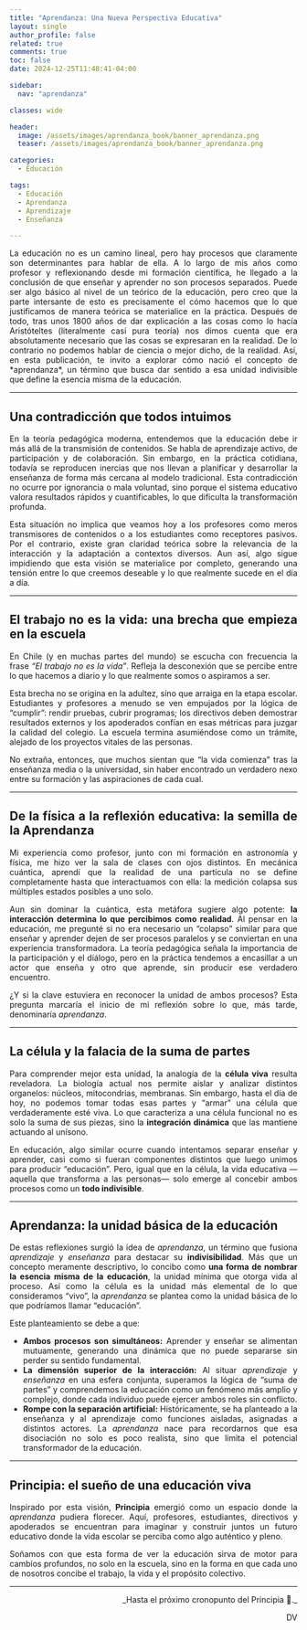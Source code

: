 ```yaml
---
title: "Aprendanza: Una Nueva Perspectiva Educativa"
layout: single
author_profile: false
related: true
comments: true
toc: false
date: 2024-12-25T11:48:41-04:00

sidebar:
  nav: "aprendanza"

classes: wide

header:
  image: /assets/images/aprendanza_book/banner_aprendanza.png
  teaser: /assets/images/aprendanza_book/banner_aprendanza.png

categories:
  - Educación

tags:
  - Educación
  - Aprendanza
  - Aprendizaje
  - Enseñanza

---
```


<div align="justify" markdown="1">
La educación no es un camino lineal, pero hay procesos que claramente son determinantes para hablar de ella. A lo largo de mis años como profesor y reflexionando desde mi formación científica, he llegado a la conclusión de que enseñar y aprender no son procesos separados. Puede ser algo básico al nivel de un teórico de la educación, pero creo que la parte intersante de esto es precisamente el cómo hacemos que lo que justificamos de manera teórica se materialice en la práctica. Después de todo, tras unos 1800 años de dar explicación a las cosas como lo hacía Aristóteltes (literalmente casi pura teoría) nos dimos cuenta que era absolutamente necesario que las cosas se expresaran en la realidad. De lo contrario no podemos hablar de ciencia o mejor dicho, de la realidad. Así, en esta publicación, te invito a explorar cómo nació el concepto de *aprendanza*, un término que busca dar sentido a esa unidad indivisible que define la esencia misma de la educación.

---

## Una contradicción que todos intuimos
En la teoría pedagógica moderna, entendemos que la educación debe ir más allá de la transmisión de contenidos. Se habla de aprendizaje activo, de participación y de colaboración. Sin embargo, en la práctica cotidiana, todavía se reproducen inercias que nos llevan a planificar y desarrollar la enseñanza de forma más cercana al modelo tradicional. Esta contradicción no ocurre por ignorancia o mala voluntad, sino porque el sistema educativo valora resultados rápidos y cuantificables, lo que dificulta la transformación profunda.

Esta situación no implica que veamos hoy a los profesores como meros transmisores de contenidos o a los estudiantes como receptores pasivos. Por el contrario, existe gran claridad teórica sobre la relevancia de la interacción y la adaptación a contextos diversos. Aun así, algo sigue impidiendo que esta visión se materialice por completo, generando una tensión entre lo que creemos deseable y lo que realmente sucede en el día a día.

---

## El trabajo no es la vida: una brecha que empieza en la escuela
En Chile (y en muchas partes del mundo) se escucha con frecuencia la frase *“El trabajo no es la vida”*. Refleja la desconexión que se percibe entre lo que hacemos a diario y lo que realmente somos o aspiramos a ser.

Esta brecha no se origina en la adultez, sino que arraiga en la etapa escolar. Estudiantes y profesores a menudo se ven empujados por la lógica de “cumplir”: rendir pruebas, cubrir programas; los directivos deben demostrar resultados externos y los apoderados confían en esas métricas para juzgar la calidad del colegio. La escuela termina asumiéndose como un trámite, alejado de los proyectos vitales de las personas.

No extraña, entonces, que muchos sientan que “la vida comienza” tras la enseñanza media o la universidad, sin haber encontrado un verdadero nexo entre su formación y las aspiraciones de cada cual.

---

## De la física a la reflexión educativa: la semilla de la Aprendanza
Mi experiencia como profesor, junto con mi formación en astronomía y física, me hizo ver la sala de clases con ojos distintos. En mecánica cuántica, aprendí que la realidad de una partícula no se define completamente hasta que interactuamos con ella: la medición colapsa sus múltiples estados posibles a uno solo.

Aun sin dominar la cuántica, esta metáfora sugiere algo potente: **la interacción determina lo que percibimos como realidad**. Al pensar en la educación, me pregunté si no era necesario un “colapso” similar para que enseñar y aprender dejen de ser procesos paralelos y se conviertan en una experiencia transformadora. La teoría pedagógica señala la importancia de la participación y el diálogo, pero en la práctica tendemos a encasillar a un actor que enseña y otro que aprende, sin producir ese verdadero encuentro.

¿Y si la clave estuviera en reconocer la unidad de ambos procesos? Esta pregunta marcaría el inicio de mi reflexión sobre lo que, más tarde, denominaría *aprendanza*.

---

## La célula y la falacia de la suma de partes
Para comprender mejor esta unidad, la analogía de la **célula viva** resulta reveladora. La biología actual nos permite aislar y analizar distintos organelos: núcleos, mitocondrias, membranas. Sin embargo, hasta el día de hoy, no podemos tomar todas esas partes y “armar” una célula que verdaderamente esté viva. Lo que caracteriza a una célula funcional no es solo la suma de sus piezas, sino la **integración dinámica** que las mantiene actuando al unísono.

En educación, algo similar ocurre cuando intentamos separar enseñar y aprender, casi como si fueran componentes distintos que luego unimos para producir “educación”. Pero, igual que en la célula, la vida educativa —aquella que transforma a las personas— solo emerge al concebir ambos procesos como un **todo indivisible**.

---

## Aprendanza: la unidad básica de la educación
De estas reflexiones surgió la idea de *aprendanza*, un término que fusiona *aprendizaje* y *enseñanza* para destacar su **indivisibilidad**. Más que un concepto meramente descriptivo, lo concibo como **una forma de nombrar la esencia misma de la educación**, la unidad mínima que otorga vida al proceso. Así como la célula es la unidad más elemental de lo que consideramos “vivo”, la *aprendanza* se plantea como la unidad básica de lo que podríamos llamar “educación”.

Este planteamiento se debe a que:
- **Ambos procesos son simultáneos:** Aprender y enseñar se alimentan mutuamente, generando una dinámica que no puede separarse sin perder su sentido fundamental.
- **La dimensión superior de la interacción:** Al situar *aprendizaje* y *enseñanza* en una esfera conjunta, superamos la lógica de “suma de partes” y comprendemos la educación como un fenómeno más amplio y complejo, donde cada individuo puede ejercer ambos roles sin conflicto.
- **Rompe con la separación artificial:** Históricamente, se ha planteado a la enseñanza y al aprendizaje como funciones aisladas, asignadas a distintos actores. La *aprendanza* nace para recordarnos que esa disociación no solo es poco realista, sino que limita el potencial transformador de la educación.

---

## Principia: el sueño de una educación viva
Inspirado por esta visión, **Principia** emergió como un espacio donde la *aprendanza* pudiera florecer. Aquí, profesores, estudiantes, directivos y apoderados se encuentran para imaginar y construir juntos un futuro educativo donde la vida escolar se perciba como algo auténtico y pleno.

Soñamos con que esta forma de ver la educación sirva de motor para cambios profundos, no solo en la escuela, sino en la forma en que cada uno de nosotros concibe el trabajo, la vida y el propósito colectivo.

---

<div align="right" markdown="1">
_Hasta el próximo cronopunto del Principia 🥚._

DV  
</div>
</div>
